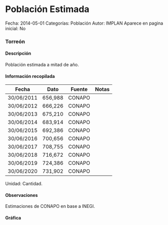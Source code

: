 Población Estimada
=====

Fecha: 2014-05-01
Categorías: Población
Autor: IMPLAN
Aparece en pagina inicial: No

### Torreón

#### Descripción

Población estimada a mitad de año.

<!-- break -->

#### Información recopilada

<table class="table table-hover table-bordered matriz">
  <thead>
    <tr><th>Fecha</th><th>Dato</th><th>Fuente</th><th>Notas</th></tr>
  </thead>
  <tbody>
    <tr><td class="centrado">30/06/2011</td><td class="derecha">656,988</td><td>CONAPO</td><td></td></tr>
    <tr><td class="centrado">30/06/2012</td><td class="derecha">666,226</td><td>CONAPO</td><td></td></tr>
    <tr><td class="centrado">30/06/2013</td><td class="derecha">675,210</td><td>CONAPO</td><td></td></tr>
    <tr><td class="centrado">30/06/2014</td><td class="derecha">683,914</td><td>CONAPO</td><td></td></tr>
    <tr><td class="centrado">30/06/2015</td><td class="derecha">692,386</td><td>CONAPO</td><td></td></tr>
    <tr><td class="centrado">30/06/2016</td><td class="derecha">700,656</td><td>CONAPO</td><td></td></tr>
    <tr><td class="centrado">30/06/2017</td><td class="derecha">708,755</td><td>CONAPO</td><td></td></tr>
    <tr><td class="centrado">30/06/2018</td><td class="derecha">716,672</td><td>CONAPO</td><td></td></tr>
    <tr><td class="centrado">30/06/2019</td><td class="derecha">724,386</td><td>CONAPO</td><td></td></tr>
    <tr><td class="centrado">30/06/2020</td><td class="derecha">731,902</td><td>CONAPO</td><td></td></tr>
  </tbody>
</table>

Unidad: Cantidad.

#### Observaciones

Estimaciones de CONAPO en base a INEGI.

#### Gráfica

<div id="Morrismqxaxuhh" class="grafica"></div>
  <script>
  new Morris.Line({
    element: 'Morrismqxaxuhh',
    data: [
      { fecha: '2011-06-30', dato: 656988 },
      { fecha: '2012-06-30', dato: 666226 },
      { fecha: '2013-06-30', dato: 675210 },
      { fecha: '2014-06-30', dato: 683914 },
      { fecha: '2015-06-30', dato: 692386 },
      { fecha: '2016-06-30', dato: 700656 },
      { fecha: '2017-06-30', dato: 708755 },
      { fecha: '2018-06-30', dato: 716672 },
      { fecha: '2019-06-30', dato: 724386 },
      { fecha: '2020-06-30', dato: 731902 }
    ],
    xkey: 'fecha',
    ykeys: ['dato'],
    labels: ['Dato'],
    lineColors: ['#FF5B02'],
    xLabelFormat: function(d) {
      return d.getDate()+'/'+(d.getMonth()+1)+'/'+d.getFullYear();
    },
    dateFormat: function (ts) {
      var d = new Date(ts);
      return d.getDate() + '/' + (d.getMonth() + 1) + '/' + d.getFullYear();
    }
  });
  </script>
